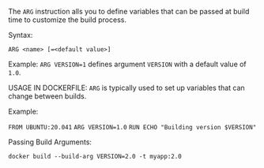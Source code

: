 The `ARG` instruction alls you to define variables that can be passed at build time to customize the build process.

Syntax:

`ARG <name> [=<default value>]`

Example: `ARG VERSION=1` defines argument `VERSION` with a default value of `1.0`.

USAGE IN DOCKERFILE:
`ARG` is typically used to set up variables that can change between builds.

Example:

`FROM UBUNTU:20.041`
`ARG VERSION=1.0`
`RUN ECHO "Building version $VERSION"`

Passing Build Arguments:

`docker build --build-arg VERSION=2.0 -t myapp:2.0`


